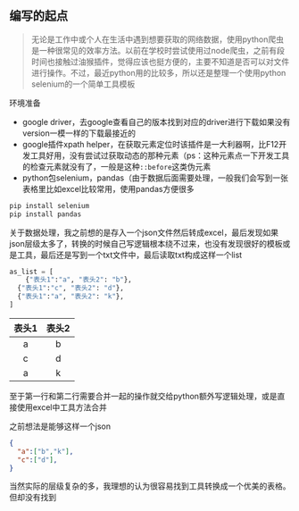 ## 编写的起点

> 无论是工作中或个人在生活中遇到想要获取的网络数据，使用python爬虫是一种很常见的效率方法。以前在学校时尝试使用过node爬虫，之前有段时间也接触过油猴插件，觉得应该也挺方便的，主要不知道是否可以对文件进行操作。不过，最近python用的比较多，所以还是整理一个使用python selenium的一个简单工具模板

环境准备

- google driver，去google查看自己的版本找到对应的driver进行下载如果没有version一模一样的下载最接近的
- google插件xpath helper，在获取元素定位时该插件是一大利器啊，比F12开发工具好用，没有尝试过获取动态的那种元素（ps：这种元素点一下开发工具的检查元素就没有了，一般是这种`::before`这类伪元素
- python包selenium，pandas（由于数据后面需要处理，一般我们会写到一张表格里比如excel比较常用，使用pandas方便很多

```sh
pip install selenium
pip install pandas
```

关于数据处理，我之前想的是存入一个json文件然后转成excel，最后发现如果json层级太多了，转换的时候自己写逻辑根本绕不过来，也没有发现很好的模板或是工具，最后还是写到一个txt文件中，最后读取txt构成这样一个list

```python
as_list = [
	{"表头1":"a", "表头2": "b"},
  {"表头1":"c", "表头2": "d"},
  {"表头1":"a", "表头2": "k"},
]
```

| 表头1 | 表头2 |
| :---: | :---: |
|   a   |   b   |
|   c   |   d   |
|   a   |   k   |

至于第一行和第二行需要合并一起的操作就交给python额外写逻辑处理，或是直接使用excel中工具方法合并

之前想法是能够这样一个json

```json
{
  "a":["b","k"],
  "c":["d"],
}
```

当然实际的层级复杂的多，我理想的认为很容易找到工具转换成一个优美的表格。但却没有找到
